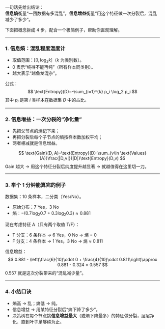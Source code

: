 一句话先给出结论：  
**信息熵**衡量“一团数据有多混乱”，**信息增益**衡量“用这个特征做一次分裂后，混乱减少了多少”。

下面把概念拆成 4 步，配合一个极简例子，帮助你直观理解。

---

### 1. 信息熵：混乱程度温度计  
- 取值范围：$[0, \log_2 k]$（$k$ 为类别数）。  
- 0 表示“纯得不能再纯”（所有样本同类别）。  
- 越大表示“越鱼龙混杂”。

公式：  
$$
\text{Entropy}(D)=-\sum_{i=1}^{k} p_i \log_2 p_i
$$
其中 $p_i$ 是第 $i$ 类样本在数据集 $D$ 中的占比。

---

### 2. 信息增益：一次分裂的“净化量”  
- 先把父节点的熵记下来；  
- 再把分裂后每个子节点的熵按样本数加权平均；  
- 两者相减就是信息增益。  

$$
\text{Gain}(D, A)=\text{Entropy}(D)-\sum_{v\in \text{Values}(A)}\frac{|D_v|}{|D|}\text{Entropy}(D_v)
$$
Gain 越大 → 用这个特征分裂后纯度提升越显著 → 就越值得在这里切一刀。

---

### 3. 举个 1 分钟能算完的例子  
数据集：10 条样本，二分类（Yes/No）。  
- 原始分布：7 Yes，3 No  
- 熵：$-(0.7\log_2 0.7 + 0.3\log_2 0.3)\approx 0.881$

现在考虑特征 A（只有两个取值 T/F）：  
- T 分支：6 条样本 → 6 Yes，0 No → 熵 = 0  
- F 分支：4 条样本 → 1 Yes，3 No → 熵 ≈ 0.811  

信息增益：  
$$
0.881 - \left(\frac{6}{10}\cdot 0 + \frac{4}{10}\cdot 0.811\right)\approx 0.881 - 0.324 = 0.557
$$
0.557 就是这次分裂带来的“混乱减少量”。

---

### 4. 小结口诀  
- 熵高 → 乱；熵低 → 纯。  
- 信息增益 → 用某特征分裂后“熵下降了多少”。  
- 决策树在每个节点挑**信息增益最大**（或熵下降最多）的特征做分裂，层层净化，直到叶子足够纯为止。